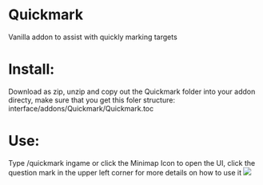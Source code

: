 # Quickmark
Vanilla addon to assist with quickly marking targets

# Install:

Download as zip, unzip and copy out the Quickmark folder into your addon directy, make sure that you get this foler structure: interface/addons/Quickmark/Quickmark.toc

# Use:
Type /quickmark ingame or click the Minimap Icon to open the UI, click the question mark in the upper left corner for more details on how to use it
![](image.png)
